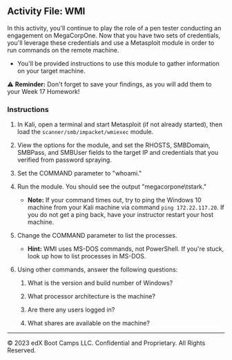 ## Activity File: WMI

In this activity, you'll continue to play the role of a pen tester conducting an engagement on MegaCorpOne. Now that you have two sets of credentials, you'll leverage these credentials and use a Metasploit module in order to run commands on the remote machine.

- You'll be provided instructions to use this module to gather information on your target machine.

⚠️ **Reminder:** Don't forget to save your findings, as you will add them to your Week 17 Homework!

### Instructions

1. In Kali, open a terminal and start Metasploit (if not already started), then load the `scanner/smb/impacket/wmiexec` module.

2. View the options for the module, and set the RHOSTS, SMBDomain, SMBPass, and SMBUser fields to the target IP and credentials that you verified from password spraying.

3. Set the COMMAND parameter to "whoami."

4. Run the module. You should see the output "megacorpone\tstark."

	 - **Note:** If your command times out, try to ping the Windows 10 machine from your Kali machine via command `ping 172.22.117.20`. If you do not get a ping back, have your instructor restart your host machine. 

5. Change the COMMAND parameter to list the processes. 

     - **Hint:** WMI uses MS-DOS commands, not PowerShell. If you're stuck, look up how to list processes in MS-DOS.

6. Using other commands, answer the following questions:

	1. What is the version and build number of Windows?
	
	2. What processor architecture is the machine?
	
	3. Are there any users logged in?
	
	4. What shares are available on the machine?

---

&copy; 2023 edX Boot Camps LLC. Confidential and Proprietary. All Rights Reserved.



